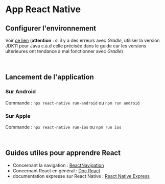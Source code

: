 # App React Native

## Configurer l'environnement 
Voir [ce lien](https://reactnative.dev/docs/environment-setup) (__attention__ : si il y a des erreurs avec _Gradle_, utiliser la version JDK11 pour Java c.à.d celle précisée dans le guide car les versions ultérieures ont tendance à mal fonctionner avec _Gradle_)

<br>

## Lancement de l'application
### Sur Android 
Commande : ```npx react-native run-android``` ou ```npm run android```

### Sur Apple 
Commande : ```npx react-native run-ios``` ou ```npm run ios```

<br>

## Guides utiles pour apprendre React
- Concernant la navigation : [ReactNavigation](https://reactnavigation.org/docs/getting-started)
- Concernant React en général : [Doc React](https://reactjs.org/docs/getting-started.html)
- documentation expresse sur React Native : [React Native Express](https://www.reactnative.express/)


